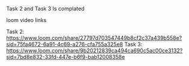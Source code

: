 Task 2 and Task 3 Is complated     

loom video links 

Task 2: https://www.loom.com/share/27797d703547449b8cf2c37a439b558e?sid=75fa4672-6a91-4c69-a276-cfa755a325e8
Task 3: https://www.loom.com/share/9b20212839ca494ca690c5ac00ce3132?sid=7bd8e832-33fd-447e-b6f9-bab12008358e
